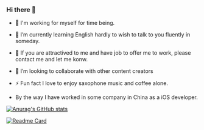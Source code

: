### Hi there 👋

<!--
**Abson/Abson** is a ✨ _special_ ✨ repository because its `README.md` (this file) appears on your GitHub profile.

Here are some ideas to get you started:

- 🔭 I’m currently working on ...
- 🌱 I’m currently learning ...
- 👯 I’m looking to collaborate on ...
- 🤔 I’m looking for help with ...
- 💬 Ask me about ...
- 📫 How to reach me: ...
- 😄 Pronouns: ...
- ⚡ Fun fact: ...
-->

- 🔭 I'm working for myself for time being. 

- 🌱 I’m currently learning English hardly to wish to talk to you fluently in someday.

- 🤔 If you are attractived to me and have job to offer me to work, please contact me and let me konw.

- 👯 I’m looking to collaborate with other content creators

- ⚡ Fun fact I love to enjoy saxophone music and coffee alone.

- By the way I have worked in some company in China as a iOS developer. 

[![Anurag's GitHub stats](https://github-readme-stats.vercel.app/api?username=Abson&show_icons=true&theme=radical)](https://github.com/anuraghazra/github-readme-stats)

[![Readme Card](https://github-readme-stats.vercel.app/api/pin/?username=abson&repo=Fresh-Buyer-Flutter)](https://github.com/Abson/Fresh-Buyer-Flutter)
